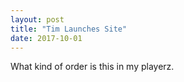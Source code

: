 ```yaml
---
layout: post
title: "Tim Launches Site"
date: 2017-10-01
---
```


<p>What kind of order is this in my playerz.
